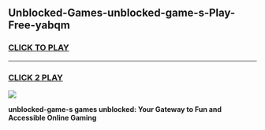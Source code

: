 
## Unblocked-Games-unblocked-game-s-Play-Free-yabqm
<h3>
<a href="https://premium76.site?title=unblocked-game-s&ref=10A">CLICK TO PLAY</a></h3>
<hr>

<h3>
<a href="https://premium76.site?title=unblocked-game-s&ref=10A">CLICK 2 PLAY</a>
  
</h3>

<a href="https://premium76.site?title=unblocked-game-s&ref=10A"><img src="https://clearcache.store/games.png"></a>


**unblocked-game-s games unblocked: Your Gateway to Fun and Accessible Online Gaming**

